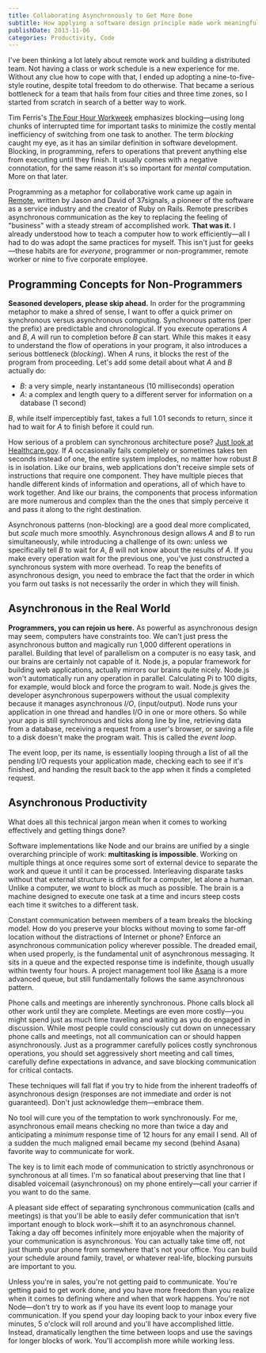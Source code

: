 ```yaml
---
title: Collaborating Asynchronously to Get More Done
subtitle: How applying a software design principle made work meaningful again
publishDate: 2013-11-06
categories: Productivity, Code
---
```


I've been thinking a lot lately about remote work and building a distributed team. Not having a class or work schedule is a new experience for me. Without any clue how to cope with that, I ended up adopting a nine-to-five-style routine, despite total freedom to do otherwise. That became a serious bottleneck for a team that hails from four cities and three time zones, so I started from scratch in search of a better way to work.

Tim Ferris's [The Four Hour Workweek](http://amzn.com/B002WE46UW) emphasizes blocking—using long chunks of interrupted time for important tasks to minimize the costly mental inefficiency of switching from one task to another. The term _blocking_ caught my eye, as it has an similar definition in software development. Blocking, in programming, refers to operations that prevent anything else from executing until they finish. It usually comes with a negative connotation, for the same reason it's so important for _mental_ computation. More on that later. 

Programming as a metaphor for collaborative work came up again in [Remote](http://amzn.com/B00C0ALZ0W), written by Jason and David of 37signals, a pioneer of the software as a service industry and the creator of Ruby on Rails. Remote prescribes asynchronous communication as the key to replacing the feeling of "business" with a steady stream of accomplished work. **That was it.** I already understood how to teach a computer how to work efficiently—all I had to do was adopt the same practices for myself. This isn't just for geeks—these habits are for _everyone_, programmer or non-programmer, remote worker or nine to five corporate employee.

## Programming Concepts for Non-Programmers

**Seasoned developers, please skip ahead.** In order for the programming metaphor to make a shred of sense, I want to offer a quick primer on synchronous versus asynchronous computing. Synchronous patterns (per the prefix) are predictable and chronological. If you execute operations _A_ and _B_, _A_ will run to completion before _B_ can start. While this makes it easy to understand the flow of operations in your program, it also introduces a serious bottleneck (_blocking_). When _A_ runs, it blocks the rest of the program from proceeding. Let's add some detail about what _A_ and _B_ actually do:
* _B_: a very simple, nearly instantaneous (10 milliseconds) operation
* _A_: a complex and length query to a different server for information on a database (1 second)

_B_, while itself imperceptibly fast, takes a full 1.01 seconds to return, since it had to wait for _A_ to finish before it could run. 

How serious of a problem can synchronous architecture pose? [Just look at Healthcare.gov](http://talkingpointsmemo.com/cafe/a-programmer-s-perspective-on-healthcare-gov-and-aca-marketplaces). If _A_ occasionally fails completely or sometimes takes ten seconds instead of one, the entire system implodes, no matter how robust _B_ is in isolation. Like our brains, web applications don't receive simple sets of instructions that require one component. They have multiple pieces that handle different kinds of information and operations, all of which have to work together. And like our brains, the components that process information are more numerous and complex than the the ones that simply perceive it and pass it along to the right destination.

Asynchronous patterns (non-blocking) are a good deal more complicated, but _scale_ much more smoothly. Asynchronous design allows _A_ and _B_ to run simultaneously, while introducing a challenge of its own: unless we specifically tell _B_ to wait for _A_, _B_ will not know about the results of _A_. If you make every operation wait for the previous one, you've just constructed a synchronous system with more overhead. To reap the benefits of asynchronous design, you need to embrace the fact that the order in which you farm out tasks is not necessarily the order in which they will finish. 

## Asynchronous in the Real World

**Programmers, you can rejoin us here.** As powerful as asynchronous design may seem, computers have constraints too. We can't just press the asynchronous button and magically run 1,000 different operations in parallel. Building that level of parallelism on a computer is no easy task, and our brains are certainly not capable of it. Node.js, a popular framework for building web applications, actually mirrors our brains quite nicely. Node.js won't automatically run any operation in parallel. Calculating Pi to 100 digits, for example, would block and force the program to wait. Node.js gives the developer asynchronous superpowers without the usual complexity because it manages asynchronous _I/O_, (input/output). Node runs your application in one thread and handles I/O in one or more others. So while your app is still synchronous and ticks along line by line, retrieving data from a database, receiving a request from a user's browser, or saving a file to a disk doesn't make the program wait. This is called the _event loop_.

The event loop, per its name, is essentially looping through a list of all the pending I/O requests your application made, checking each to see if it's finished, and handing the result back to the app when it finds a completed request. 

## Asynchronous Productivity

What does all this technical jargon mean when it comes to working effectively and getting things done? 

Software implementations like Node and our brains are unified by a single overarching principle of work: **multitasking is impossible**. Working on multiple things at once requires some sort of external device to separate the work and queue it until it can be processed. Interleaving disparate tasks without that external structure is difficult for a computer, let alone a human. Unlike a computer, we _want_ to block as much as possible. The brain is a machine designed to execute one task at a time and incurs steep costs each time it switches to a different task. 

Constant communication between members of a team breaks the blocking model. How do you preserve your blocks without moving to some far-off location without the distractions of Internet or phone? Enforce an asynchronous communication policy wherever possible. The dreaded email, when used properly, is the fundamental unit of asynchronous messaging. It sits in a queue and the expected response time is indefinite, though usually within twenty four hours. A project management tool like [Asana](http://asana.com) is a more advanced queue, but still fundamentally follows the same asynchronous pattern.

Phone calls and meetings are inherently synchronous. Phone calls block all other work until they are complete. Meetings are even more costly—you might spend just as much time traveling and waiting as you do engaged in discussion. While most people could consciously cut down on unnecessary phone calls and meetings, not all communication can or should happen asynchronously. Just as a programmer carefully polices costly synchronous operations, you should set aggressively short meeting and call times, carefully define expectations in advance, and save blocking communication for critical contacts. 

These techniques will fall flat if you try to hide from the inherent tradeoffs of asynchronous design (responses are not immediate and order is not guaranteed). Don't just acknowledge them—embrace them. 

No tool will cure you of the temptation to work synchronously. For me, asynchronous email means checking no more than twice a day and anticipating a *minimum* response time of 12 hours for any email I send. All of a sudden the much maligned email became my second (behind Asana) favorite way to communicate for work. 

The key is to limit each mode of communication to strictly asynchronous or synchronous at all times. I'm so fanatical about preserving that line that I disabled voicemail (asynchronous) on my phone entirely—call your carrier if you want to do the same.

A pleasant side effect of separating synchronous communication (calls and meetings) is that you'll be able to easily defer communication that isn't important enough to block work—shift it to an asynchronous channel. Taking a day off becomes infinitely more enjoyable when the majority of your communication is asynchronous. You can actually take time off, not just thumb your phone from somewhere that's not your office. You can build your schedule around family, travel, or whatever real-life, blocking pursuits are important to you. 

Unless you're in sales, you're not getting paid to communicate.  You're getting paid to get work done, and you have more freedom than you realize when it comes to defining where and when that work happens. You're not Node—don't try to work as if you have its event loop to manage your communication. If you spend your day looping back to your inbox every five minutes, 5 o'clock will roll around and you'll have accomplished little. Instead, dramatically lengthen the time between loops and use the savings for longer blocks of work. You'll accomplish more while working less. 